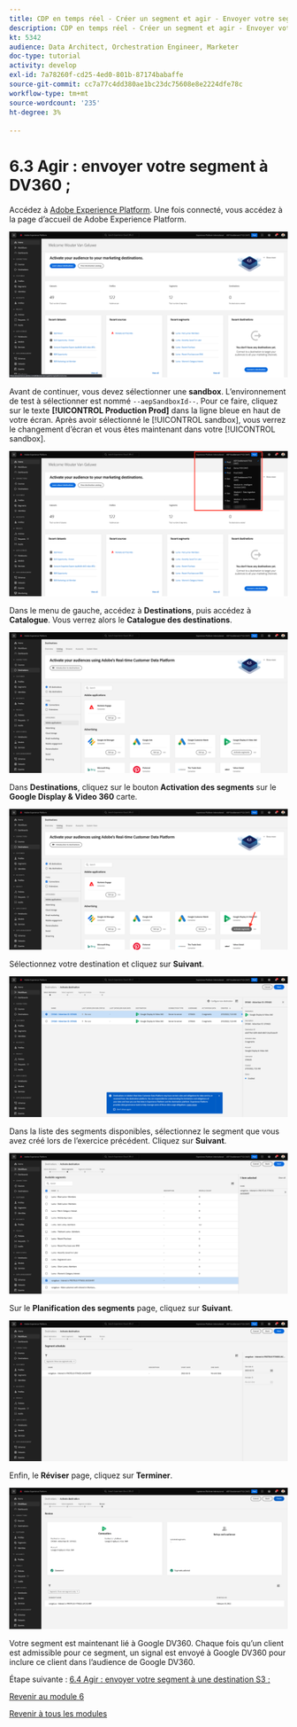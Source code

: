 ```yaml
---
title: CDP en temps réel - Créer un segment et agir - Envoyer votre segment à DV360
description: CDP en temps réel - Créer un segment et agir - Envoyer votre segment à DV360
kt: 5342
audience: Data Architect, Orchestration Engineer, Marketer
doc-type: tutorial
activity: develop
exl-id: 7a78260f-cd25-4ed0-801b-87174babaffe
source-git-commit: cc7a77c4dd380ae1bc23dc75608e8e2224dfe78c
workflow-type: tm+mt
source-wordcount: '235'
ht-degree: 3%

---
```


# 6.3 Agir : envoyer votre segment à DV360 ;

Accédez à [Adobe Experience Platform](https://experience.adobe.com/platform). Une fois connecté, vous accédez à la page d’accueil de Adobe Experience Platform.

![Ingestion des données](../module2/images/home.png)

Avant de continuer, vous devez sélectionner une **sandbox**. L’environnement de test à sélectionner est nommé ``--aepSandboxId--``. Pour ce faire, cliquez sur le texte **[!UICONTROL Production Prod]** dans la ligne bleue en haut de votre écran. Après avoir sélectionné le [!UICONTROL sandbox], vous verrez le changement d’écran et vous êtes maintenant dans votre [!UICONTROL sandbox].

![Ingestion des données](../module2/images/sb1.png)

Dans le menu de gauche, accédez à **Destinations**, puis accédez à **Catalogue**. Vous verrez alors le **Catalogue des destinations**.

![RTCDP](./images/rtcdpmenudest.png)

Dans **Destinations**, cliquez sur le bouton **Activation des segments** sur le **Google Display &amp; Video 360** carte.

![RTCDP](./images/rtcdpgoogleseg.png)

Sélectionnez votre destination et cliquez sur **Suivant**.

![RTCDP](./images/rtcdpcreatedest2.png)

Dans la liste des segments disponibles, sélectionnez le segment que vous avez créé lors de l’exercice précédent. Cliquez sur **Suivant**.

![RTCDP](./images/rtcdpcreatedest3.png)

Sur le **Planification des segments** page, cliquez sur **Suivant**.

![RTCDP](./images/rtcdpcreatedest4.png)

Enfin, le **Réviser** page, cliquez sur **Terminer**.

![RTCDP](./images/rtcdpcreatedest5.png)

Votre segment est maintenant lié à Google DV360. Chaque fois qu’un client est admissible pour ce segment, un signal est envoyé à Google DV360 pour inclure ce client dans l’audience de Google DV360.

Étape suivante : [6.4 Agir : envoyer votre segment à une destination S3 ;](./ex4.md)

[Revenir au module 6](./real-time-cdp-build-a-segment-take-action.md)

[Revenir à tous les modules](../../overview.md)
